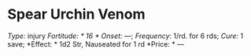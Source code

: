 ﻿---
name: Spear Urchin Venom
type: injury
fortitude: 16
onset: —
frequency: 1/rd. for 6 rds
effect:
  "1d2 Str, Nauseated for 1 rd"
cure: 1 save
price: —
---

# Spear Urchin Venom
 *Type:* injury
*Fortitude: * 16 * Onset:* —;  *Frequency*: 1/rd. for 6 rds;  *Cure:* 1 save; 
*Effect: * 1d2 Str, Nauseated for 1 rd
*Price: * —